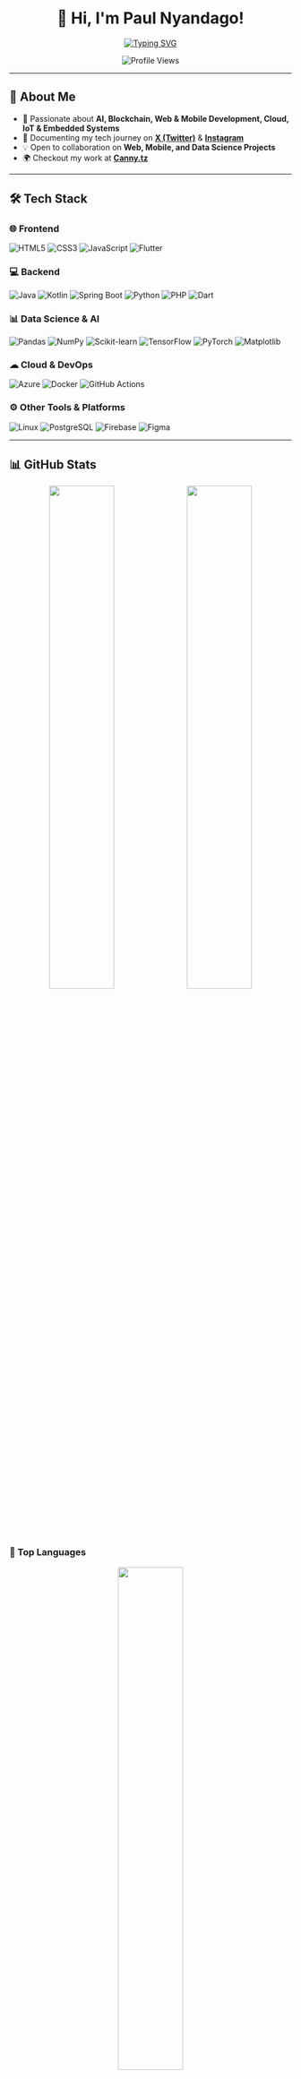 <div align="center">

# 👋 Hi, I'm Paul Nyandago!  
[![Typing SVG](https://readme-typing-svg.herokuapp.com?color=0585ed&size=25&center=true&lines=AI+%7C+Mobile+%7C+Web)](https://git.io/typing-svg)  

![Profile Views](https://komarev.com/ghpvc/?username=Nyandago&color=blue)

</div>

---

## 🚀 About Me  
- 👀 Passionate about **AI, Blockchain, Web & Mobile Development, Cloud, IoT & Embedded Systems**  
- 🌱 Documenting my tech journey on **[X (Twitter)](https://twitter.com/CannyBits)** & **[Instagram](https://instagram.com/canny.tz)**
- 💡 Open to collaboration on **Web, Mobile, and Data Science Projects**
- 🌍 Checkout my work at **[Canny.tz](https://www.canny.tz)**  

---

## 🛠 Tech Stack  

### 🌐 **Frontend**  
![HTML5](https://img.shields.io/badge/HTML5-E34F26?style=for-the-badge&logo=html5&logoColor=white)
![CSS3](https://img.shields.io/badge/CSS3-1572B6?style=for-the-badge&logo=css3&logoColor=white)
![JavaScript](https://img.shields.io/badge/JavaScript-F7DF1E?style=for-the-badge&logo=javascript&logoColor=black)
![Flutter](https://img.shields.io/badge/Flutter-02569B?style=for-the-badge&logo=flutter&logoColor=white)
<!--![Angular](https://img.shields.io/badge/Angular-DD0031?style=for-the-badge&logo=angular&logoColor=white)-->

### 💻 **Backend**  
![Java](https://img.shields.io/badge/Java-ED8B00?style=for-the-badge&logo=java&logoColor=white)
![Kotlin](https://img.shields.io/badge/Kotlin-0095D5?style=for-the-badge&logo=kotlin&logoColor=white)
![Spring Boot](https://img.shields.io/badge/Spring%20Boot-6DB33F?style=for-the-badge&logo=spring-boot&logoColor=white)
![Python](https://img.shields.io/badge/Python-3776AB?style=for-the-badge&logo=python&logoColor=white)
![PHP](https://img.shields.io/badge/PHP-777BB4?style=for-the-badge&logo=php&logoColor=white)
![Dart](https://img.shields.io/badge/Dart-0175C2?style=for-the-badge&logo=dart&logoColor=white)

### 📊 **Data Science & AI**  
![Pandas](https://img.shields.io/badge/Pandas-150458?style=for-the-badge&logo=pandas&logoColor=white)
![NumPy](https://img.shields.io/badge/NumPy-013243?style=for-the-badge&logo=numpy&logoColor=white)
![Scikit-learn](https://img.shields.io/badge/Scikit%20Learn-F7931E?style=for-the-badge&logo=scikit-learn&logoColor=white)
![TensorFlow](https://img.shields.io/badge/TensorFlow-FF6F00?style=for-the-badge&logo=tensorflow&logoColor=white)
![PyTorch](https://img.shields.io/badge/PyTorch-EE4C2C?style=for-the-badge&logo=pytorch&logoColor=white)
![Matplotlib](https://img.shields.io/badge/Matplotlib-11557C?style=for-the-badge&logo=matplotlib&logoColor=white)

### ☁ **Cloud & DevOps**  
![Azure](https://img.shields.io/badge/Microsoft%20Azure-0089D6?style=for-the-badge&logo=microsoft-azure&logoColor=white)
![Docker](https://img.shields.io/badge/Docker-2496ED?style=for-the-badge&logo=docker&logoColor=white)
![GitHub Actions](https://img.shields.io/badge/GitHub%20Actions-2088FF?style=for-the-badge&logo=github-actions&logoColor=white)

### ⚙ **Other Tools & Platforms**  
![Linux](https://img.shields.io/badge/Linux-FCC624?style=for-the-badge&logo=linux&logoColor=black)
![PostgreSQL](https://img.shields.io/badge/PostgreSQL-316192?style=for-the-badge&logo=postgresql&logoColor=white)
![Firebase](https://img.shields.io/badge/Firebase-FFCA28?style=for-the-badge&logo=firebase&logoColor=black)
![Figma](https://img.shields.io/badge/Figma-F24E1E?style=for-the-badge&logo=figma&logoColor=white)

---

## 📊 GitHub Stats  

<div align="center">

  <img width="48%" src="https://github-readme-stats.vercel.app/api?username=Nyandago&show_icons=true&theme=radical" />
  <img width="48%" src="https://github-readme-streak-stats.herokuapp.com/?user=Nyandago&theme=radical" />

</div>

### 🚀 Top Languages  

<div align="center">

  <img width="48%" src="https://github-readme-stats.vercel.app/api/top-langs/?username=Nyandago&layout=compact&langs_count=7&theme=radical"/>

</div>

---

## 🤝 Let's Connect!  
**📧 Email:** [info@canny.tz](mailto:info@canny.tz)  
🔗 **Socials:**  
[![Twitter](https://img.shields.io/badge/Twitter-1DA1F2?style=for-the-badge&logo=twitter&logoColor=white)](https://twitter.com/CannyBits)  
[![LinkedIn](https://img.shields.io/badge/LinkedIn-0077B5?style=for-the-badge&logo=linkedin&logoColor=white)](https://www.linkedin.com/in/paul-james-nyandago-461870131/)  
[![Instagram](https://img.shields.io/badge/Instagram-E4405F?style=for-the-badge&logo=instagram&logoColor=white)](https://instagram.com/canny.tz)  
[![Website](https://img.shields.io/badge/Website-333?style=for-the-badge&logo=google-chrome&logoColor=white)](https://www.canny.tz)  

---

🚀 **Always learning, always building. Let's innovate together!** 🎯  
